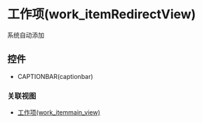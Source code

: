 # 工作项(work_itemRedirectView)  <!-- {docsify-ignore-all} -->

系统自动添加




## 控件
  * CAPTIONBAR(captionbar)


### 关联视图
  * [工作项(work_itemmain_view)](app/view/work_itemmain_view)

<script>
 const { createApp } = Vue
  createApp({
    data() {
      return {
        message: '!'
      }
    }
  }).use(ElementPlus).mount('#app')
</script>